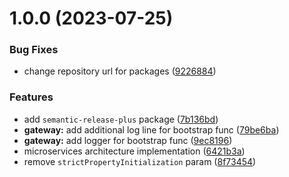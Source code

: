 # 1.0.0 (2023-07-25)


### Bug Fixes

* change repository url for packages ([9226884](https://github.com/edelwud/GrowthHub/commit/9226884e7aa1dddd907310e465b0a539589a66ea))


### Features

* add `semantic-release-plus` package ([7b136bd](https://github.com/edelwud/GrowthHub/commit/7b136bdf78abf0b03282d8e83e375c20de60daec))
* **gateway:** add additional log line for bootstrap func ([79be6ba](https://github.com/edelwud/GrowthHub/commit/79be6ba9e1b8a590a8923c6d6d47df7c9bd26e72))
* **gateway:** add logger for bootstrap func ([9ec8196](https://github.com/edelwud/GrowthHub/commit/9ec819688594829a6ad4e90f2915f23014fc639e))
* microservices architecture implementation ([6421b3a](https://github.com/edelwud/GrowthHub/commit/6421b3aeac072da4709ab3b6f1df84abc3ba98f1))
* remove `strictPropertyInitialization` param ([8f73454](https://github.com/edelwud/GrowthHub/commit/8f73454a2dc14e11dad4e17f10bde2bf22ddd201))
